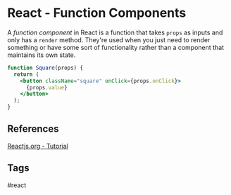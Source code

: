 # React - Function Components

A *function component* in React is a function that takes `props` as inputs and only has a `render` method. They're used when you just need to render something or have some sort of functionality rather than a component that maintains its own state.


```jsx
function Square(props) {
  return (
    <button className="square" onClick={props.onClick}>
      {props.value}
    </button>
  );
}
```

## References
[Reactjs.org - Tutorial](https://reactjs.org/tutorial/tutorial.html#overview)

## Tags
#react
